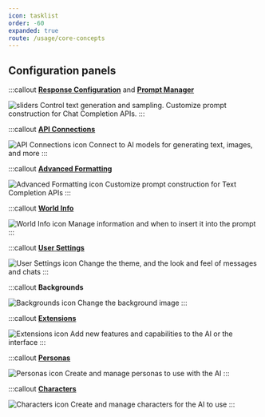 ```yaml
---
icon: tasklist
order: -60
expanded: true
route: /usage/core-concepts
---
```


## Configuration panels

:::callout
**[Response Configuration](/Usage/Common-Settings.md)** and **[Prompt Manager](/Usage/Core_Concepts/prompt-manager.md)**

<img src="../../static/navbar/sliders-solid.svg" alt="sliders" class="icon">
Control text generation and sampling. Customize prompt construction for Chat Completion APIs.
:::

:::callout
**[API Connections](/Usage/API_Connections/index.md)**

<img src="../../static/navbar/plug-solid.svg" alt="API Connections icon" class="icon">
Connect to AI models for generating text, images, and more
:::

:::callout
**[Advanced Formatting](/Usage/Core_Concepts/advancedformatting.md)**

<img src="../../static/navbar/font-solid.svg" alt="Advanced Formatting icon" class="icon">
Customize prompt construction for Text Completion APIs
:::

:::callout
**[World Info](/Usage/Core_Concepts/worldinfo.md)**

<img src="../../static/navbar/book-atlas-solid.svg" alt="World Info icon" class="icon">
Manage information and when to insert it into the prompt
:::

:::callout
**[User Settings](/Usage/Core_Concepts/user-settings.md)**

<img src="../../static/navbar/user-gear-solid.svg" alt="User Settings icon" class="icon">
Change the theme, and the look and feel of messages and chats
:::

:::callout
**Backgrounds**

<img src="../../static/navbar/panorama-solid.svg" alt="Backgrounds icon" class="icon">
Change the background image
:::

:::callout
**[Extensions](/extensions/index.md)**

<img src="../../static/navbar/cubes-solid.svg" alt="Extensions icon" class="icon">
Add new features and capabilities to the AI or the interface
:::

:::callout
**[Personas](/Usage/Core_Concepts/personas.md)**

<img src="../../static/navbar/user-gear-solid.svg" alt="Personas icon" class="icon">
Create and manage personas to use with the AI
:::

:::callout
**[Characters](/Usage/Core_Concepts/characterdesign.md)**

<img src="../../static/navbar/address-card-solid.svg" alt="Characters icon" class="icon">
Create and manage characters for the AI to use
:::




